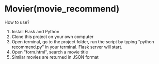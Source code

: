 # Movier(movie_recommend)

   How to use?

1. Install Flask and Python
2. Clone this project on your own computer
3. Open terminal, go to the project folder, run the script by typing "python recommend.py" in your terminal. Flask server will start.
4. Open "form.html", search a movie title 
5. Similar movies are returned in JSON format

